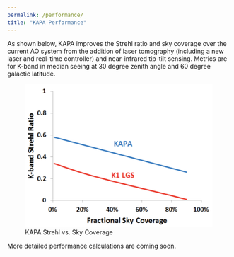 ```yaml
---
permalink: /performance/
title: "KAPA Performance"
---
```


As shown below, KAPA improves the Strehl ratio and sky coverage over the current AO
system from the addition of laser tomography (including a new
laser and real-time controller) and near-infrared tip-tilt
sensing. Metrics are for K-band in median seeing at 30 degree zenith
angle and 60 degree galactic latitude.

<figure class="half">
    <a href="/assets/images/kapa_strehl_skycov.png"><img src="/assets/images/kapa_strehl_skycov.png"></a>
    <figcaption>KAPA Strehl vs. Sky Coverage</figcaption>
</figure>

More detailed performance calculations are coming soon.
